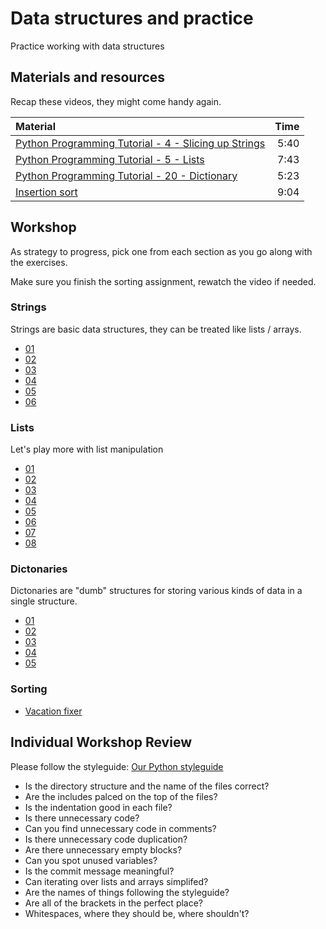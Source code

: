 # Data structures and practice
Practice working with data structures

## Materials and resources

Recap these videos, they might come handy again.

| Material | Time |
|:---------|-----:|
| [Python Programming Tutorial - 4 - Slicing up Strings](https://www.youtube.com/watch?v=YbipxqSKx-E) | 5:40 |
| [Python Programming Tutorial - 5 - Lists](https://www.youtube.com/watch?v=1yUn-ydsgKk) | 7:43 |
| [Python Programming Tutorial - 20 - Dictionary](https://www.youtube.com/watch?v=BSNFRKG1MfE) | 5:23 |
| [Insertion sort](https://www.youtube.com/watch?v=DFG-XuyPYUQ) | 9:04 |

## Workshop

As strategy to progress, pick one from each section as you go along with the exercises.

Make sure you finish the sorting assignment, rewatch the video if needed.

### Strings

Strings are basic data structures, they can be treated like lists / arrays.

 -  [01](strings/simplereplace/simplereplace.py)
 -  [02](strings/reverse/reverse.py)
 -  [03](strings/urlfixer/urlfixer.py)
 -  [04](strings/takeslonger/takeslonger.py)
 -  [05](strings/todoprint/todoprint.py)
 -  [06](strings/hewillnever/hewillnever.py)


### Lists

Let's play more with list manipulation

 -  [01](lists/solarsystem/solarsystem.py)
 -  [02](lists/matchmaking/matchmaking.py)
 -  [03](lists/appendletter/appendletter.py)
 -  [04](lists/candyshop/candyshop.py)
 -  [05](lists/elementfinder/elementfinder.py)
 -  [06](lists/isinlist/isinlist.py)
 -  [07](lists/quoteswap/quoteswap.py)
 -  [08](lists/calculator/calculator.py)


### Dictonaries

Dictonaries are "dumb" structures for storing various kinds of data in a single structure. 

 -  [01](hashes/student-counter/student-counter.py)
 -  [02](hashes/student-filter/student-filter.py)
 -  [03](hashes/bank-transfer/bank-transfer.py)
 -  [04](hashes/festival-entry/festival-entry.py)
 -  [05](hashes/table-printer/table-printer.py)

### Sorting
 
 - [Vacation fixer](sorting/vacation.py)

## Individual Workshop Review
Please follow the styleguide: [Our Python styleguide](../../styleguide/python.md)

- Is the directory structure and the name of the files correct?
- Are the includes palced on the top of the files?
- Is the indentation good in each file?
- Is there unnecessary code?
- Can you find unnecessary code in comments?
- Is there unnecessary code duplication?
- Are there unnecessary empty blocks?
- Can you spot unused variables?
- Is the commit message meaningful?
- Can iterating over lists and arrays simplifed? 
- Are the names of things following the styleguide?
- Are all of the brackets in the perfect place?
- Whitespaces, where they should be, where shouldn't?
